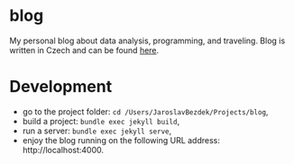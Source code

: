 # blog
My personal blog about data analysis, programming, and traveling.
Blog is written in Czech and can be found [here](https://sasanka20.github.io/blog/).

# Development
- go to the project folder: `cd /Users/JaroslavBezdek/Projects/blog`,
- build a project: `bundle exec jekyll build`,
- run a server: `bundle exec jekyll serve`,
- enjoy the blog running on the following URL address: http://localhost:4000.
